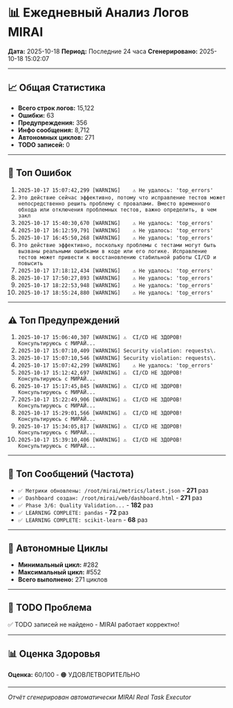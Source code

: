 # 📊 Ежедневный Анализ Логов MIRAI

**Дата:** 2025-10-18
**Период:** Последние 24 часа
**Сгенерировано:** 2025-10-18 15:02:07

---

## 📈 Общая Статистика

- **Всего строк логов:** 15,122
- **Ошибки:** 63
- **Предупреждения:** 356
- **Инфо сообщения:** 8,712
- **Автономных циклов:** 271
- **TODO записей:** 0

---

## 🔴 Топ Ошибок

1. `2025-10-17 15:07:42,299 [WARNING]    ⚠️ Не удалось: 'top_errors'`
2. `Это действие сейчас эффективно, потому что исправление тестов может непосредственно решить проблему с провалами. Вместо временного обхода или отключения проблемных тестов, важно определить, в чем закл`
3. `2025-10-17 15:40:30,670 [WARNING]    ⚠️ Не удалось: 'top_errors'`
4. `2025-10-17 16:12:59,791 [WARNING]    ⚠️ Не удалось: 'top_errors'`
5. `2025-10-17 16:45:50,268 [WARNING]    ⚠️ Не удалось: 'top_errors'`
6. `Это действие эффективно, поскольку проблемы с тестами могут быть вызваны реальными ошибками в коде или его логике. Исправление тестов может привести к восстановлению стабильной работы CI/CD и повысить`
7. `2025-10-17 17:18:12,434 [WARNING]    ⚠️ Не удалось: 'top_errors'`
8. `2025-10-17 17:50:27,893 [WARNING]    ⚠️ Не удалось: 'top_errors'`
9. `2025-10-17 18:22:53,948 [WARNING]    ⚠️ Не удалось: 'top_errors'`
10. `2025-10-17 18:55:24,880 [WARNING]    ⚠️ Не удалось: 'top_errors'`

---

## ⚠️ Топ Предупреждений

1. `2025-10-17 15:06:40,307 [WARNING] ⚠️  CI/CD НЕ ЗДОРОВ! Консультируюсь с МИРАЙ...`
2. `2025-10-17 15:07:10,409 [WARNING] Security violation: requests\.`
3. `2025-10-17 15:07:10,546 [WARNING] Security violation: requests\.`
4. `2025-10-17 15:07:42,299 [WARNING]    ⚠️ Не удалось: 'top_errors'`
5. `2025-10-17 15:12:42,697 [WARNING] ⚠️  CI/CD НЕ ЗДОРОВ! Консультируюсь с МИРАЙ...`
6. `2025-10-17 15:17:45,845 [WARNING] ⚠️  CI/CD НЕ ЗДОРОВ! Консультируюсь с МИРАЙ...`
7. `2025-10-17 15:22:49,906 [WARNING] ⚠️  CI/CD НЕ ЗДОРОВ! Консультируюсь с МИРАЙ...`
8. `2025-10-17 15:29:01,566 [WARNING] ⚠️  CI/CD НЕ ЗДОРОВ! Консультируюсь с МИРАЙ...`
9. `2025-10-17 15:34:05,817 [WARNING] ⚠️  CI/CD НЕ ЗДОРОВ! Консультируюсь с МИРАЙ...`
10. `2025-10-17 15:39:10,406 [WARNING] ⚠️  CI/CD НЕ ЗДОРОВ! Консультируюсь с МИРАЙ...`

---

## 💬 Топ Сообщений (Частота)

- `✅ Метрики обновлены: /root/mirai/metrics/latest.json` - **271** раз
- `✅ Dashboard создан: /root/mirai/web/dashboard.html` - **271** раз
- `✅ Phase 3/6: Quality Validation...` - **182** раз
- `✅ LEARNING COMPLETE: pandas` - **72** раз
- `✅ LEARNING COMPLETE: scikit-learn` - **68** раз

---

## 🔄 Автономные Циклы

- **Минимальный цикл:** #282
- **Максимальный цикл:** #552
- **Всего выполнено:** 271 циклов

---

## 🚨 TODO Проблема

✅ TODO записей не найдено - MIRAI работает корректно!

---

## 📊 Оценка Здоровья

**Оценка:** 60/100 - 🟠 УДОВЛЕТВОРИТЕЛЬНО

---

*Отчёт сгенерирован автоматически MIRAI Real Task Executor*
